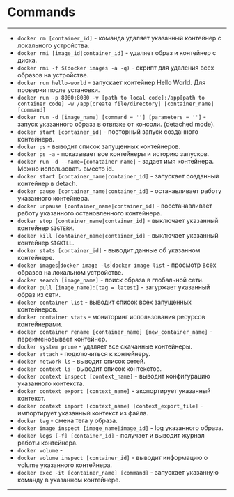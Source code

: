 # Commands
***
- `docker rm [container_id]` - команда удаляет указанный контейнер с локального устройства.
- `docker rmi [image_id|container_id]` - удаляет образ и контейнер с диска.
- `docker rmi -f $(docker images -a -q)` - скрипт для удаления всех образов на устройстве.
- `docker run hello-world` - запускает контейнер Hello World. Для проверки после установки.
- `docker run -p 8080:8080 -v [path to local code]:/app[path to container code] -w /app[create file/directory] [container_name] [command]`
- `docker run -d [image_name] [command = ''] [parameters = '']` - запуск указанного образа  в отвязке от консоли. (detached mode).
- `docker start [container_id]` - повторный запуск созданного контейнера.
- `docker ps` - выводит список запущенных контейнеров.
- `docker ps -a` - показывает все контейнеры и историю запусков.
- `docker run -d --name=[conatainer name]` - задает имя контейнера. Можно использовать вместо id.
- `docker start [container_name|container_id]` - запускает созданный контейнер в detach.
- `docker pause [container_name|container_id]` - останавливает работу указанного контейнера.
- `docker unpause [container_name|container_id]` - восстанавливает работу указанного остановленного контейнера.
- `docker stop [container_name|container_id]` - выключает указанный контейнер `SIGTERM`.
- `docker kill [container_name|container_id]` - выключает указанный контейнер `SIGKILL`.
- `docker stats [container_id]` - выводит данные об указанном контейнере.
- `docker images`|`docker image -ls`|`docker image list` - просмотр всех образов на локальном устройстве.
- `docker search [image_name]` - поиск образа в глобальной сети.
- `docker pull [inage_name]:[tag = latest]` - загуржает указанный образ из сети.
- `docker container list` - выводит список всех запущенных контейнеров.
- `docker container stats` - мониторинг использования ресурсов контейнерами.
- `docker container rename [container_name] [new_container_name]` - переименовывает контейнер.
- `docker system prune` - удаляет все скачанные контейнеры.
- `docker attach` - подключиться к контейнеру.
- `docker network ls` - выводит список сетей.
- `docker context ls` - выводит список контекстов.
- `docker context inspect [context_name]` - выводит конфигурацию указанного контекста.
- `docker context export [context_name]` - экспортирует указанный контекст.
- `docker context import [context_name] [context_export_file]` - импортирует указанный контекст из файла.
- `docker tag` - смена тега у образа.
- `docker image inspect [image_name|image_id]` - log указанного образа.
- `docker logs [-f] [container_id]` - получает и выводит журнал работы контейнера.
- `docker volume` - 
- `docker volume inspect [container_id]` - выводит информацию о volume указанного контейнера.
- `docker exec -it [container_name] [command]` - запускает указанную команду в указанном контейнере.
***
